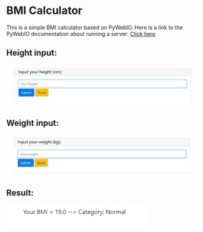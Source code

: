 <h1>BMI Calculator</h1>
<p>This is a simple BMI calculator based on PyWebIO. 
Here is a link to the PyWebIO documentation about running a server: <a href="https://pywebio.readthedocs.io/en/latest/guide.html#run-application"><u>Click here</u></a></p>
<h2>Height input:</h2>
<img src="https://raw.githubusercontent.com/CodingPawn/python/main/bmi-calculator/height.jpg">
<h2>Weight input:</h2>
<img src="https://raw.githubusercontent.com/CodingPawn/python/main/bmi-calculator/weight.jpg">
<h2>Result:</h2>
<img src="https://raw.githubusercontent.com/CodingPawn/python/main/bmi-calculator/result.jpg">
